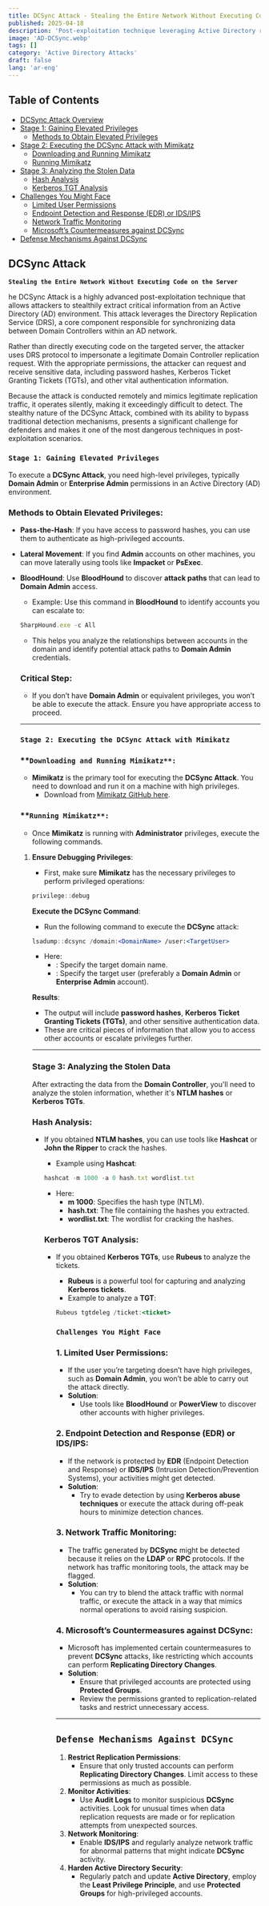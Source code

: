 ```yaml
---
title: DCSync Attack - Stealing the Entire Network Without Executing Code on the Server
published: 2025-04-18
description: 'Post-exploitation technique leveraging Active Directory replication to extract credentials and compromise domain without touching the target server.'
image: 'AD-DCSync.webp'
tags: []
category: 'Active Directory Attacks'
draft: false 
lang: 'ar-eng'
---
```


## Table of Contents

- [DCSync Attack Overview](#dcsync-attack)
- [Stage 1: Gaining Elevated Privileges](#stage-1-gaining-elevated-privileges)
  - [Methods to Obtain Elevated Privileges](#methods-to-obtain-elevated-privileges)
- [Stage 2: Executing the DCSync Attack with Mimikatz](#stage-2-executing-the-dcsync-attack-with-mimikatz)
  - [Downloading and Running Mimikatz](#downloading-and-running-mimikatz)
  - [Running Mimikatz](#running-mimikatz)
- [Stage 3: Analyzing the Stolen Data](#stage-3-analyzing-the-stolen-data)
  - [Hash Analysis](#hash-analysis)
  - [Kerberos TGT Analysis](#kerberos-tgt-analysis)
- [Challenges You Might Face](#challenges-you-might-face)
  - [Limited User Permissions](#1-limited-user-permissions)
  - [Endpoint Detection and Response (EDR) or IDS/IPS](#2-endpoint-detection-and-response-edr-or-idsips)
  - [Network Traffic Monitoring](#3-network-traffic-monitoring)
  - [Microsoft’s Countermeasures against DCSync](#4-microsofts-countermeasures-against-dcsync)
- [Defense Mechanisms Against DCSync](#defense-mechanisms-against-dcsync)

## **DCSync Attack**

**`Stealing the Entire Network Without Executing Code on the Server`**

he DCSync Attack is a highly advanced post-exploitation technique that allows attackers to stealthily extract critical information from an Active Directory (AD) environment. This attack leverages the Directory Replication Service (DRS), a core component responsible for synchronizing data between Domain Controllers within an AD network.

Rather than directly executing code on the targeted server, the attacker uses DRS protocol to impersonate a legitimate Domain Controller replication request. With the appropriate permissions, the attacker can request and receive sensitive data, including password hashes, Kerberos Ticket Granting Tickets (TGTs), and other vital authentication information.

Because the attack is conducted remotely and mimics legitimate replication traffic, it operates silently, making it exceedingly difficult to detect. The stealthy nature of the DCSync Attack, combined with its ability to bypass traditional detection mechanisms, presents a significant challenge for defenders and makes it one of the most dangerous techniques in post-exploitation scenarios.

### **`Stage 1: Gaining Elevated Privileges`**

To execute a **DCSync Attack**, you need high-level privileges, typically **Domain Admin** or **Enterprise Admin** permissions in an Active Directory (AD) environment.

### **Methods to Obtain Elevated Privileges**:

- **Pass-the-Hash**: If you have access to password hashes, you can use them to authenticate as high-privileged accounts.
- **Lateral Movement**: If you find **Admin** accounts on other machines, you can move laterally using tools like **Impacket** or **PsExec**.
- **BloodHound**: Use **BloodHound** to discover **attack paths** that can lead to **Domain Admin** access.
    - Example: Use this command in **BloodHound** to identify accounts you can escalate to:
    
    ```jsx
    SharpHound.exe -c All
    ```
    
    - This helps you analyze the relationships between accounts in the domain and identify potential attack paths to **Domain Admin** credentials.
    
    ### **Critical Step**:
    
    - If you don’t have **Domain Admin** or equivalent privileges, you won’t be able to execute the attack. Ensure you have appropriate access to proceed.
    
    ---
    
    ### `Stage 2: Executing the DCSync Attack with Mimikatz`
    
    ### **`Downloading and Running Mimikatz**:`
    
    - **Mimikatz** is the primary tool for executing the **DCSync Attack**. You need to download and run it on a machine with high privileges.
        - Download from [Mimikatz GitHub here](https://github.com/gentilkiwi/mimikatz).
    
    ### **`Running Mimikatz**:`
    
    - Once **Mimikatz** is running with **Administrator** privileges, execute the following commands.
    1. **Ensure Debugging Privileges**:
        - First, make sure **Mimikatz** has the necessary privileges to perform privileged operations:
        
        ```jsx
        privilege::debug
        ```
        
        **Execute the DCSync Command**:
        
        - Run the following command to execute the **DCSync** attack:
        
        ```jsx
        lsadump::dcsync /domain:<DomainName> /user:<TargetUser>
        ```
        
        - Here:
            - **<DomainName>**: Specify the target domain name.
            - **<TargetUser>**: Specify the target user (preferably a **Domain Admin** or **Enterprise Admin** account).
        
        **Results**:
        
        - The output will include **password hashes**, **Kerberos Ticket Granting Tickets (TGTs)**, and other sensitive authentication data.
        - These are critical pieces of information that allow you to access other accounts or escalate privileges further.
        
        ---
        
        ### **Stage 3: Analyzing the Stolen Data**
        
        After extracting the data from the **Domain Controller**, you'll need to analyze the stolen information, whether it's **NTLM hashes** or **Kerberos TGTs**.
        
        ### **Hash Analysis**:
        
        - If you obtained **NTLM hashes**, you can use tools like **Hashcat** or **John the Ripper** to crack the hashes.
            - Example using **Hashcat**:
            
            ```jsx
            hashcat -m 1000 -a 0 hash.txt wordlist.txt
            ```
            
            - Here:
                - **m 1000**: Specifies the hash type (NTLM).
                - **hash.txt**: The file containing the hashes you extracted.
                - **wordlist.txt**: The wordlist for cracking the hashes.
            
            ### **Kerberos TGT Analysis**:
            
            - If you obtained **Kerberos TGTs**, use **Rubeus** to analyze the tickets.
                - **Rubeus** is a powerful tool for capturing and analyzing **Kerberos tickets**.
                - Example to analyze a **TGT**:
                
                ```jsx
                Rubeus tgtdeleg /ticket:<ticket>
                ```
                
                ### `Challenges You Might Face`
                
                ### 1. **Limited User Permissions**:
                
                - If the user you’re targeting doesn’t have high privileges, such as **Domain Admin**, you won’t be able to carry out the attack directly.
                - **Solution**:
                    - Use tools like **BloodHound** or **PowerView** to discover other accounts with higher privileges.
                
                ### 2. **Endpoint Detection and Response (EDR) or IDS/IPS**:
                
                - If the network is protected by **EDR** (Endpoint Detection and Response) or **IDS/IPS** (Intrusion Detection/Prevention Systems), your activities might get detected.
                - **Solution**:
                    - Try to evade detection by using **Kerberos abuse techniques** or execute the attack during off-peak hours to minimize detection chances.
                
                ### 3. **Network Traffic Monitoring**:
                
                - The traffic generated by **DCSync** might be detected because it relies on the **LDAP** or **RPC** protocols. If the network has traffic monitoring tools, the attack may be flagged.
                - **Solution**:
                    - You can try to blend the attack traffic with normal traffic, or execute the attack in a way that mimics normal operations to avoid raising suspicion.
                
                ### 4. **Microsoft’s Countermeasures against DCSync**:
                
                - Microsoft has implemented certain countermeasures to prevent **DCSync** attacks, like restricting which accounts can perform **Replicating Directory Changes**.
                - **Solution**:
                    - Ensure that privileged accounts are protected using **Protected Groups**.
                    - Review the permissions granted to replication-related tasks and restrict unnecessary access.
                
                ---
                
                ## **`Defense Mechanisms Against DCSync`**
                
                1. **Restrict Replication Permissions**:
                    - Ensure that only trusted accounts can perform **Replicating Directory Changes**. Limit access to these permissions as much as possible.
                2. **Monitor Activities**:
                    - Use **Audit Logs** to monitor suspicious **DCSync** activities. Look for unusual times when data replication requests are made or for replication attempts from unexpected sources.
                3. **Network Monitoring**:
                    - Enable **IDS/IPS** and regularly analyze network traffic for abnormal patterns that might indicate **DCSync** activity.
                4. **Harden Active Directory Security**:
                    - Regularly patch and update **Active Directory**, employ the **Least Privilege Principle**, and use **Protected Groups** for high-privileged accounts.